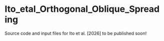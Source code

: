 # Ito\_etal\_Orthogonal\_Oblique\_Spreading

Source code and input files for Ito et al. \[2026] to be published soon!

